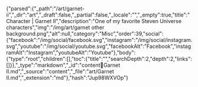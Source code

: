 {"parsed":{"_path":"/art/garnet-ii","_dir":"art","_draft":false,"_partial":false,"_locale":"","_empty":true,"title":"Character | Garnet II","description":"One of my favorite Steven Universe characters","img":"/img/art/garnet other background.png","alt":null,"category":"Misc","order":39,"social":{"facebook":"/img/social/facebook.svg","instagram":"/img/social/instagram.svg","youtube":"/img/social/youtube.svg","facebookAlt":"Facebook","instagramAlt":"Instagram","youtubeAlt":"Youtube"},"body":{"type":"root","children":[],"toc":{"title":"","searchDepth":2,"depth":2,"links":[]}},"_type":"markdown","_id":"content:art:Garnet II.md","_source":"content","_file":"art/Garnet II.md","_extension":"md"},"hash":"Jup98WXVOp"}